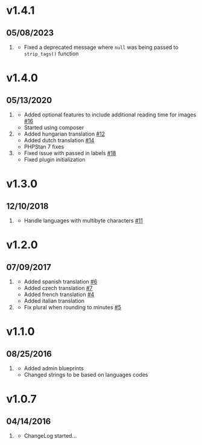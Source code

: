# v1.4.1
## 05/08/2023

1. [](#improved)   
   * Fixed a deprecated message where `null` was being passed to `strip_tags()` function

# v1.4.0
## 05/13/2020

1. [](#new)
    * Added optional features to include additional reading time for images [#16](https://github.com/getgrav/grav-plugin-readingtime/pull/16)
    * Started using composer
1. [](#improved)   
    * Added hungarian translation [#12](https://github.com/getgrav/grav-plugin-readingtime/pull/12) 
    * Added dutch translation [#14](https://github.com/getgrav/grav-plugin-readingtime/pull/14)
    * PHPStan 7 fixes
1. [](#bugfix)
    * Fixed issue with passed in labels [#18](https://github.com/getgrav/grav-plugin-readingtime/pull/18)
    * Fixed plugin initialization

# v1.3.0
## 12/10/2018

1. [](#bugfix)
    * Handle languages with multibyte characters [#11](https://github.com/getgrav/grav-plugin-readingtime/issues/11)
    
# v1.2.0
## 07/09/2017

1. [](#improved)
    * Added spanish translation [#6](https://github.com/getgrav/grav-plugin-readingtime/pull/6)
    * Added czech translation [#7](https://github.com/getgrav/grav-plugin-readingtime/pull/7)
    * Added french translation [#4](https://github.com/getgrav/grav-plugin-readingtime/pull/4)
    * Added italian translation
1. [](#bugfix)
    * Fix plural when rounding to minutes [#5](https://github.com/getgrav/grav-plugin-readingtime/issues/5)

# v1.1.0
## 08/25/2016

1. [](#new)
    * Added admin blueprints
    * Changed strings to be based on languages codes

# v1.0.7
## 04/14/2016

1. [](#new)
    * ChangeLog started...
